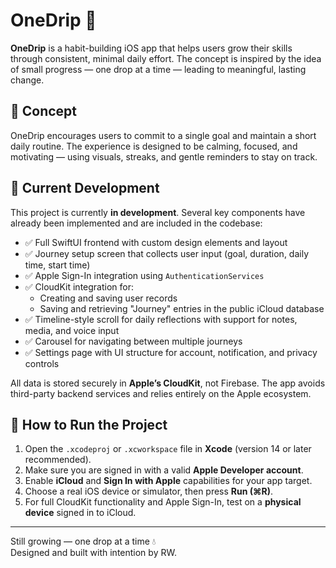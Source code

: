 # OneDrip 🌱

**OneDrip** is a habit-building iOS app that helps users grow their skills through consistent, minimal daily effort. The concept is inspired by the idea of small progress — one drop at a time — leading to meaningful, lasting change.

## 🧠 Concept

OneDrip encourages users to commit to a single goal and maintain a short daily routine. The experience is designed to be calming, focused, and motivating — using visuals, streaks, and gentle reminders to stay on track.

## 🔨 Current Development

This project is currently **in development**. Several key components have already been implemented and are included in the codebase:

- ✅ Full SwiftUI frontend with custom design elements and layout
- ✅ Journey setup screen that collects user input (goal, duration, daily time, start time)
- ✅ Apple Sign-In integration using `AuthenticationServices`
- ✅ CloudKit integration for:
  - Creating and saving user records
  - Saving and retrieving "Journey" entries in the public iCloud database
- ✅ Timeline-style scroll for daily reflections with support for notes, media, and voice input
- ✅ Carousel for navigating between multiple journeys
- ✅ Settings page with UI structure for account, notification, and privacy controls

All data is stored securely in **Apple’s CloudKit**, not Firebase. The app avoids third-party backend services and relies entirely on the Apple ecosystem.

## 🚀 How to Run the Project

1. Open the `.xcodeproj` or `.xcworkspace` file in **Xcode** (version 14 or later recommended).
2. Make sure you are signed in with a valid **Apple Developer account**.
3. Enable **iCloud** and **Sign In with Apple** capabilities for your app target.
4. Choose a real iOS device or simulator, then press **Run (⌘R)**.
5. For full CloudKit functionality and Apple Sign-In, test on a **physical device** signed in to iCloud.

---

Still growing — one drop at a time 💧  
Designed and built with intention by RW.
